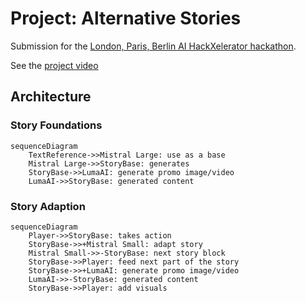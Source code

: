 # Project: Alternative Stories

Submission for the [London, Paris, Berlin AI HackXelerator hackathon](https://www.kxsb.org/lpb25).

See the [project video](https://vimeo.com/1077755227/cafc9c4300?share=copy)

## Architecture

### Story Foundations

```mermaid
sequenceDiagram
    TextReference->>Mistral Large: use as a base
    Mistral Large->>StoryBase: generates
    StoryBase->>LumaAI: generate promo image/video
    LumaAI->>StoryBase: generated content
```

### Story Adaption

```mermaid
sequenceDiagram
    Player->>StoryBase: takes action
    StoryBase->>+Mistral Small: adapt story
    Mistral Small->>-StoryBase: next story block
    StoryBase->>Player: feed next part of the story
    StoryBase->>+LumaAI: generate promo image/video
    LumaAI->>-StoryBase: generated content
    StoryBase->>Player: add visuals
```